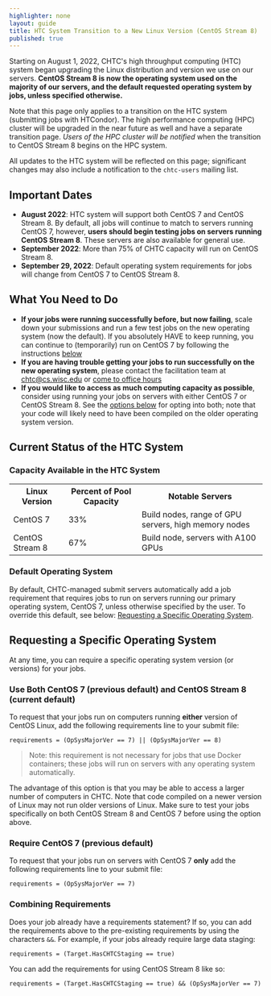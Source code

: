 ```yaml
---
highlighter: none
layout: guide
title: HTC System Transition to a New Linux Version (CentOS Stream 8)
published: true
---
```


Starting on August 1, 2022, CHTC's high throughput computing (HTC) system began upgrading
the Linux distribution and version we use on our servers. **CentOS Stream 8 is now 
the operating system used on the majority of our servers, and the default requested 
operating system by jobs, unless specified otherwise.** 

Note that this page only applies to a transition on the HTC system (submitting jobs 
with HTCondor). The high performance computing (HPC) cluster will be upgraded in 
the near future as well and have a separate transition 
page. _Users of the HPC cluster will be notified_ when the transition to CentOS Stream 8 begins on the HPC system. 

All updates to the HTC system will be reflected on this page; significant changes may 
also include a notification to the `chtc-users` mailing list. 

## Important Dates

* **August 2022**: HTC system will support both CentOS 7 and CentOS Stream 8. By default, 
all jobs will continue to match to servers running CentOS 7, however,
**users should begin testing jobs on servers running CentOS Stream 8**. These servers are also 
available for general use. 
* **September 2022**: More than 75% of CHTC capacity will run on CentOS Stream 8.
* **September 29, 2022**: Default operating system requirements for jobs will change from CentOS 7 to 
CentOS Stream 8.

## What You Need to Do

* **If your jobs were running successfully before, but now failing**, scale down your submissions 
and run a few test jobs on the new operating system (now the default). If you absolutely 
HAVE to keep running, you can continue to (temporarily) run on CentOS 7 by following 
the instructions [below](#requesting-a-specific-operating-system)
* **If you are having trouble getting your jobs to run successfully on the new operating system**, 
please contact the facilitation team at chtc@cs.wisc.edu or [come to office hours](/uw-research-computing/get-help.html)
* **If you would like to access as much computing capacity as possible**, consider using 
running your jobs on servers with either CentOS 7 or CentOS Stream 8. See the [options below](#requesting-a-specific-operating-system) 
for opting into both; note that your code will likely need to have been compiled on the older 
operating system version. 

## Current Status of the HTC System

### Capacity Available in the HTC System

<table class="gtable">
  <tr>
    <th>Linux Version</th>
    <th>Percent of Pool Capacity</th>
    <th>Notable Servers</th>
  </tr>
  <tr>
    <td>CentOS 7</td> 
    <td>33%</td>
    <td>Build nodes, range of GPU servers, high memory nodes</td>
  </tr>
  <tr>
    <td>CentOS Stream 8</td> 
    <td>67%</td>
    <td>Build node, servers with A100 GPUs</td>
  </tr>
</table>

### Default Operating System

By default, CHTC-managed submit servers automatically add a job 
requirement that requires jobs to run on servers running our primary operating system,
CentOS 7, unless otherwise specified by the user. To override this default, see below: [Requesting a Specific
Operating System](#requesting-a-specific-operating-system).

## Requesting a Specific Operating System

At any time, you can require a specific operating system 
version (or versions) for your jobs. 

### Use Both CentOS 7 (previous default) and CentOS Stream 8 (current default)

To request that your jobs run on computers running **either** version of 
CentOS Linux, add the following requirements line to your submit file:

``` {.sub}
requirements = (OpSysMajorVer == 7) || (OpSysMajorVer == 8)
```

> Note: this requirement is not necessary for jobs that use Docker containers; 
> these jobs will run on servers with any operating system automatically. 

The advantage of this option is that you may be able to access a
larger number of computers in CHTC. Note that code compiled on a
newer version of Linux may not run older versions of Linux. Make
sure to test your jobs specifically on both CentOS Stream 8 and CentOS 7
before using the option above.

### Require CentOS 7 (previous default)

To request that your jobs run on servers with CentOS 7 **only** add the
following requirements line to your submit file:

``` {.sub}
requirements = (OpSysMajorVer == 7)
```

### Combining Requirements

Does your job already have a requirements statement? If so, you can
add the requirements above to the pre-existing requirements by using
the characters `&&`. For example, if your jobs already require large
data staging:

``` {.submit}
requirements = (Target.HasCHTCStaging == true) 
```

You can add the requirements for using CentOS Stream 8 like so:

``` {.submit}
requirements = (Target.HasCHTCStaging == true) && (OpSysMajorVer == 7)
```



